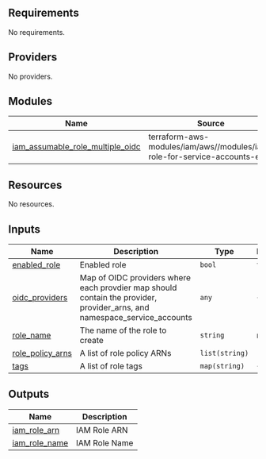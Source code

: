 ## Requirements

No requirements.

## Providers

No providers.

## Modules

| Name | Source | Version |
|------|--------|---------|
| <a name="module_iam_assumable_role_multiple_oidc"></a> [iam\_assumable\_role\_multiple\_oidc](#module\_iam\_assumable\_role\_multiple\_oidc) | terraform-aws-modules/iam/aws//modules/iam-role-for-service-accounts-eks | 4.13.1 |

## Resources

No resources.

## Inputs

| Name | Description | Type | Default | Required |
|------|-------------|------|---------|:--------:|
| <a name="input_enabled_role"></a> [enabled\_role](#input\_enabled\_role) | Enabled role | `bool` | `true` | no |
| <a name="input_oidc_providers"></a> [oidc\_providers](#input\_oidc\_providers) | Map of OIDC providers where each provdier map should contain the provider, provider\_arns, and namespace\_service\_accounts | `any` | `{}` | no |
| <a name="input_role_name"></a> [role\_name](#input\_role\_name) | The name of the role to create | `string` | n/a | yes |
| <a name="input_role_policy_arns"></a> [role\_policy\_arns](#input\_role\_policy\_arns) | A list of role policy ARNs | `list(string)` | `[]` | no |
| <a name="input_tags"></a> [tags](#input\_tags) | A list of role tags | `map(string)` | `{}` | no |

## Outputs

| Name | Description |
|------|-------------|
| <a name="output_iam_role_arn"></a> [iam\_role\_arn](#output\_iam\_role\_arn) | IAM Role ARN |
| <a name="output_iam_role_name"></a> [iam\_role\_name](#output\_iam\_role\_name) | IAM Role Name |
